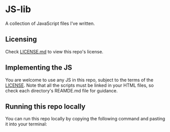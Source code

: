 # JS-lib
A collection of JavaScript files I've written.

## Licensing
Check <a href="https://github.com/OWelton-Rosie/JS-lib/blob/main/LICENSE">LICENSE.md</a> to view this repo's license.

## Implementing the JS
You are welcome to use any JS in this repo, subject to the terms of the <a href="https://github.com/OWelton-Rosie/JS-lib/blob/main/LICENSE">LICENSE</a>. Note that all the scripts must be linked in your HTML files, so check each directory's REAMDE.md file for guidance. 

## Running this repo locally
You can run this repo locally by copying the following command and pasting it into your terminal:

```git clone https://github.com/OWelton-Rosie/js-lib
```

